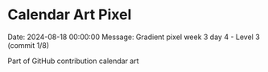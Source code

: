 # Calendar Art Pixel

Date: 2024-08-18 00:00:00
Message: Gradient pixel week 3 day 4 - Level 3 (commit 1/8)

Part of GitHub contribution calendar art
